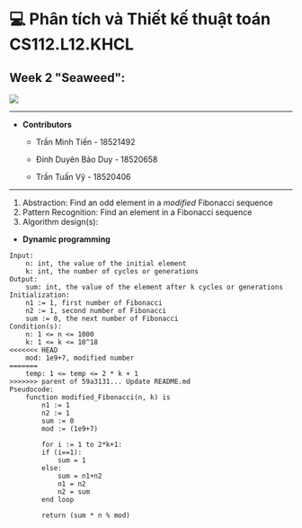 # 💻 Phân tích và Thiết kế thuật toán CS112.L12.KHCL
## Week 2 "Seaweed":

![](https://portal.uit.edu.vn/Styles/profi/images/logo186x150.png)

---
- **Contributors**

	- Trần Minh Tiến - 18521492

	- Đinh Duyên Bảo Duy - 18520658

	- Trần Tuấn Vỹ - 18520406

----
1. Abstraction: Find an odd element in a *modified* Fibonacci sequence
2. Pattern Recognition: Find an element in a Fibonacci sequence
3. Algorithm design(s):
- **Dynamic programming**
```
Input:
	n: int, the value of the initial element
	k: int, the number of cycles or generations
Output:
	sum: int, the value of the element after k cycles or generations
Initialization:
	n1 := 1, first number of Fibonacci
	n2 := 1, second number of Fibonacci
	sum := 0, the next number of Fibonacci
Condition(s):
	n: 1 <= n <= 1000
	k: 1 <= k <= 10^18
<<<<<<< HEAD
	mod: 1e9+7, modified number
=======
	temp: 1 <= temp <= 2 * k + 1
>>>>>>> parent of 59a3131... Update README.md
Pseudocode:
	function modified_Fibonacci(n, k) is
		n1 := 1
		n2 := 1
		sum := 0
		mod := (1e9+7)
		
		for i := 1 to 2*k+1:
		if (i==1): 
			sum = 1
		else:
			sum = n1+n2
			n1 = n2
			n2 = sum
		end loop
		
		return (sum * n % mod)
```
